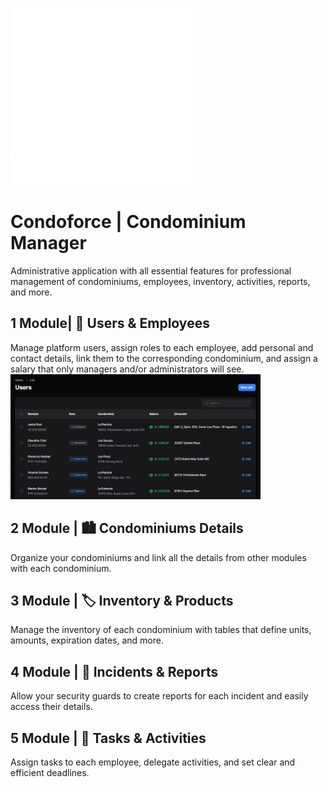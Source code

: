 <a target="_blank"><img src="public\LOGO WHITE-01.webp" width="300" alt="Condoforce Logo"></a><br />

# Condoforce | Condominium Manager
Administrative application with all essential features for professional management of condominiums, employees, inventory, activities, reports, and more.<br />

## 1 Module| 🧑 Users & Employees
Manage platform users, assign roles to each employee, add personal and contact details, link them to the corresponding condominium, and assign a salary that only managers and/or administrators will see.
<a target="_blank"><img src="public\readme_img\users-module.webp" width="400" alt="Users Module"></a>

## 2 Module | 🏙️ Condominiums Details
Organize your condominiums and link all the details from other modules with each condominium.
<!-- <p><a target="_blank"><img src="public\readme_img\users-module.webp" width="400" alt="Users Module"></a></p> -->

## 3 Module | 🏷️ Inventory & Products
Manage the inventory of each condominium with tables that define units, amounts, expiration dates, and more.
<!-- <p><a target="_blank"><img src="public\readme_img\users-module.webp" width="400" alt="Users Module"></a></p> -->

## 4 Module | 🚨 Incidents & Reports
Allow your security guards to create reports for each incident and easily access their details.
<!-- <p><a target="_blank"><img src="public\readme_img\users-module.webp" width="400" alt="Users Module"></a></p> -->

## 5 Module | 🎯 Tasks & Activities
Assign tasks to each employee, delegate activities, and set clear and efficient deadlines.
<!-- <p><a target="_blank"><img src="public\readme_img\users-module.webp" width="400" alt="Users Module"></a></p> -->
